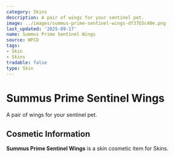 ```yaml
---
category: Skins
description: A pair of wings for your sentinel pet.
image: ../images/summus-prime-sentinel-wings-df37b5c40e.png
last_updated: '2025-09-17'
name: Summus Prime Sentinel Wings
source: WFCD
tags:
- Skin
- Skins
tradable: false
type: Skin
---
```


# Summus Prime Sentinel Wings

A pair of wings for your sentinel pet.

## Cosmetic Information

**Summus Prime Sentinel Wings** is a skin cosmetic item for Skins.

